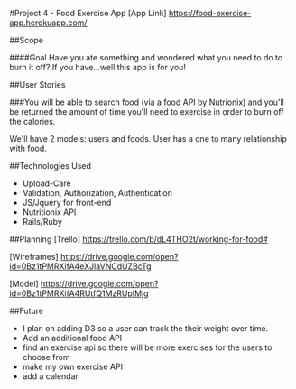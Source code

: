 #Project 4 - Food Exercise App
[App Link] https://food-exercise-app.herokuapp.com/

##Scope

####Goal
Have you ate something and wondered what you need to do to burn it off? If you have...well this app is for you!

##User Stories

###You will be able to search food (via a food API by Nutrionix) and you'll be returned the amount of time you'll need to exercise in order to burn off the calories.

We'll have 2 models: users and foods. User has a one to many relationship with food.

##Technologies Used
* Upload-Care
* Validation, Authorization, Authentication
* JS/Jquery for front-end
* Nutritionix API
* Rails/Ruby

##Planning
[Trello] https://trello.com/b/dL4THO2t/working-for-food#

[Wireframes] https://drive.google.com/open?id=0Bz1tPMRXifA4eXJlaVNCdUZBcTg

[Model] https://drive.google.com/open?id=0Bz1tPMRXifA4RUtfQ1MzRUpIMjg

##Future
* I plan on adding D3 so a user can track the their weight over time. 
* Add an additional food API
* find an exercise api so there will be more exercises for the users to choose from
* make my own exercise API
* add a calendar

